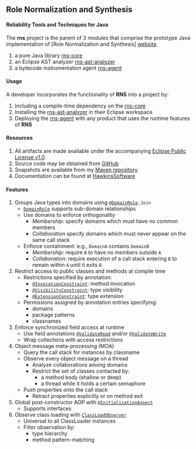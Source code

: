  
Role Normalization and Synthesis
--------------------------------
#### Reliability Tools and Techniques for Java

The **rns** project is the parent of 3 modules that comprise 
the prototype Java implementation of 
[Role Normalization and Synthesis] [website]. 

[website]: http://www.hawkinssoftware.net/oss/rns

1. a pure Java library [rns-core]
2. an Eclipse AST analyzer [rns-ast-analyzer]
3. a bytecode instrumentation agent [rns-agent]

[rns-core]: https://github.com/byron-hawkins/org.hawkinssoftware.rns-core/blob/master/rns-core/README.md
[rns-ast-analyzer]: https://github.com/byron-hawkins/org.hawkinssoftware.rns-ast-analyzer/blob/master/rns-ast-analyzer/README.md
[rns-agent]: https://github.com/byron-hawkins/org.hawkinssoftware.rns-agent/blob/master/rns-agent/README.md

#### Usage

A developer incorporates the functionality of **RNS** into a
project by:

1. Including a compile-time dependency on the [rns-core]
2. Installing the [rns-ast-analyzer] in their Eclipse workspace
3. Deploying the [rns-agent] with any product that uses the 
   runtime features of **RNS**

#### Resources

1. All artifacts are made available under the accompanying
   [Eclipse Public License v1.0][License]
2. Source code may be obtained from [GitHub]
3. Snapshots are available from my [Maven repository][snapshots]
4. Documentation can be found at [HawkinsSoftware][website]   

[License]: http://www.eclipse.org/legal/epl-v10.html
[GitHub]: https://www.github.com/byron-hawkins
[snapshots]: https://www.github.com/byron-hawkins/snapshots
   
#### Features

1. Groups Java types into domains using <code>@[DomainRole].Join</code>
    * <code>[DomainRole]</code> supports sub-domain relationships
    * Use domains to enforce orthogonality
        + *Membership*: specify domains which must have no common 
          members
        + *Collaboration* specify domains which must never appear
          on the same call stack
    * Enforce containment: e.g., `DomainA` contains `DomainB`
        + *Membership*: require `B` to have no members outside `A`
        + *Collaboration*: require execution of a call stack 
          entering `B` to remain within `A` until it exits `B`
1. Restrict access to public classes and methods at compile time
    * Restrictions specified by annotation:
        + <code>[@InvocationConstraint]</code>: method invocation
        + <code>[@VisibilityConstraint]</code>: type visibility
        + <code>[@ExtensionConstraint]</code>: type extension
    * Permissions assigned by annotation entries specifying:
        + domains
        + package patterns
        + classnames
1. Enforce synchronized field access at runtime
    * Use field annotations <code>[@ValidateRead]</code> and/or 
      <code>[@ValidateWrite]</code>
    * Wrap collections with access restrictions
1. Object message meta-processing (MOA)
    * Query the call stack for instances by classname
    * Observe every object message on a thread
        + Analyze collaborations among domains
        + Restrict the set of classes contacted by:
            - a method body (shallow or deep)
            - a thread while it holds a certain semaphore
    * Push properties onto the call stack
        + Retract properties explicitly or on method exit
1. Global post-constructor AOP with <code>[@InitializationAspect]</code>
    * Supports interfaces
1. Observe class loading with <code>[ClassLoadObserver]</code>
    * Universal to all ClassLoader instances
    * Filter observation by:
    	+ type hierarchy
    	+ method pattern-matching 

[DomainRole]: https://github.com/byron-hawkins/org.hawkinssoftware.rns-core/blob/master/rns-core/src/main/java/org/hawkinssoftware/rns/core/role/DomainRole.java
[@InvocationConstraint]: https://github.com/byron-hawkins/org.hawkinssoftware.rns-core/blob/master/rns-core/src/main/java/org/hawkinssoftware/rns/core/publication/InvocationConstraint.java
[@VisibilityConstraint]: https://github.com/byron-hawkins/org.hawkinssoftware.rns-core/blob/master/rns-core/src/main/java/org/hawkinssoftware/rns/core/publication/VisibilityConstraint.java
[@ExtensionConstraint]: https://github.com/byron-hawkins/org.hawkinssoftware.rns-core/blob/master/rns-core/src/main/java/org/hawkinssoftware/rns/core/publication/ExtensionConstraint.java
[ExecutionPath]: https://github.com/byron-hawkins/org.hawkinssoftware.rns-core/blob/master/rns-core/src/main/java/org/hawkinssoftware/rns/core/moa/ExecutionPath.java
[@InitializationAspect]: https://github.com/byron-hawkins/org.hawkinssoftware.rns-core/blob/master/rns-core/src/main/java/org/hawkinssoftware/rns/core/aop/InitializationAspect.java
[@ValidateRead]: https://github.com/byron-hawkins/org.hawkinssoftware.rns-core/blob/master/rns-core/src/main/java/org/hawkinssoftware/rns/core/validation/ValidateRead.java
[@ValidateWrite]: https://github.com/byron-hawkins/org.hawkinssoftware.rns-core/blob/master/rns-core/src/main/java/org/hawkinssoftware/rns/core/validation/ValidateWrite.java
[ClassLoadObserver]: https://github.com/byron-hawkins/org.hawkinssoftware.rns-core/blob/master/rns-core/src/main/java/org/hawkinssoftware/rns/core/aop/ClassLoadObserver.java


      


